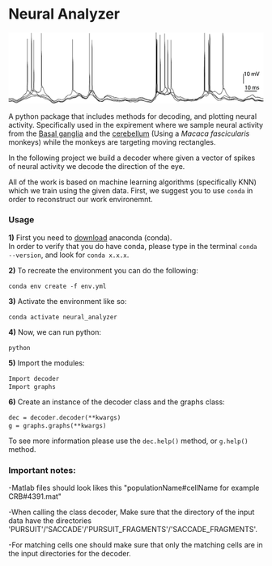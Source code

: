 # Neural Analyzer
 <img src="https://raw.githubusercontent.com/norbit8/Neural_Analyzer/master/neuralSpikesExample.png" width="800" />

A python package that includes methods for decoding, and plotting neural activity.
Specifically used in the expirement where we sample neural activity from the [Basal ganglia](https://en.wikipedia.org/wiki/Basal_ganglia) and the [cerebellum](https://en.wikipedia.org/wiki/Cerebellum) (Using a *Macaca fascicularis* monkeys) while the monkeys are targeting moving rectangles.

In the following project we build a decoder where given a vector of spikes of neural activity we decode the direction of the eye.

All of the work is based on machine learning algorithms (specifically KNN) which we train using the given data.
First, we suggest you to use `conda` in order to reconstruct our work environemnt. 
### Usage
**1)** First you need to [download](https://docs.conda.io/projects/conda/en/latest/user-guide/install/) anaconda (conda).    
       In order to verify that you do have conda, please type in the terminal ```conda --version```, and look for ```conda x.x.x```.
       
**2)** To recreate the environment you can do the following:

    conda env create -f env.yml
       
**3)** Activate the environment like so:

    conda activate neural_analyzer

**4)** Now, we can run python:

    python
       
**5)** Import the modules:

    Import decoder
    Import graphs

**6)** Create an instance of the decoder class and the graphs class:

    dec = decoder.decoder(**kwargs)
    g = graphs.graphs(**kwargs)
       
To see more information please use the ```dec.help()``` method, or ```g.help()``` method.

### Important notes:
   
-Matlab files should look likes this "populationName#cellName for example CRB#4391.mat"
   
-When calling the class decoder, Make sure that the directory of the input data have the 
    directories 'PURSUIT'/'SACCADE'/'PURSUIT_FRAGMENTS'/'SACCADE_FRAGMENTS'.
    
-For matching cells one should make sure that only the matching cells are in the input directories for the decoder.
